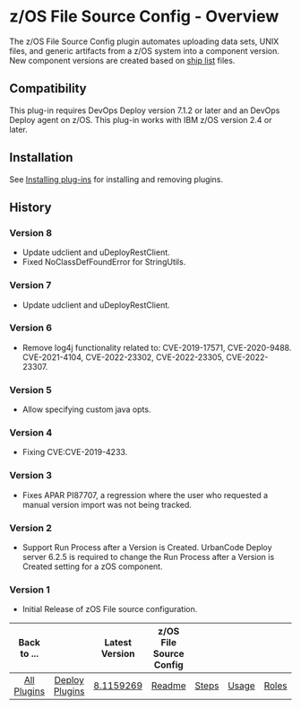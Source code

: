 # z/OS File Source Config - Overview



The z/OS File Source Config plugin automates uploading data sets, UNIX files, and generic artifacts from a z/OS system into a component version.
New component versions are created based on [ship list](https://www.ibm.com/docs/en/devops-deploy/8.1.1?topic=platform-ship-list-files) files.


## Compatibility

This plug-in requires DevOps Deploy version 7.1.2 or later and an DevOps Deploy agent on z/OS.
This plug-in works with IBM z/OS version 2.4 or later.

## Installation

See [Installing plug-ins](https://www.ibm.com/docs/en/devops-deploy/8.1.1?topic=installing-plug-ins) for installing and removing plugins.

## History


### Version 8

* Update udclient and uDeployRestClient.
* Fixed NoClassDefFoundError for StringUtils.

### Version 7

* Update udclient and uDeployRestClient.
  
### Version 6

* Remove log4j functionality related to: CVE-2019-17571, CVE-2020-9488. CVE-2021-4104, CVE-2022-23302, CVE-2022-23305, CVE-2022-23307.
  
### Version 5

* Allow specifying custom java opts.
  
### Version 4

* Fixing CVE:CVE-2019-4233.
  
### Version 3

* Fixes APAR PI87707, a regression where the user who requested a manual version import was not being tracked.

### Version 2

* Support Run Process after a Version is Created. UrbanCode Deploy server 6.2.5 is required to change the Run Process after a Version is Created setting for a zOS component.

### Version 1

* Initial Release of zOS File source configuration.




|          Back to ...          |                                |                                                                                 Latest Version                                                                                  | z/OS File Source Config |                   |                   |                   |                           |
|:-----------------------------:|:------------------------------:|:-------------------------------------------------------------------------------------------------------------------------------------------------------------------------------:|:----------------------------------------:|:-----------------:|:-----------------:|:-----------------:|:-------------------------:|
| [All Plugins](../../index.md) | [Deploy Plugins](../README.md) | [8.1159269](https://raw.githubusercontent.com/UrbanCode/IBM-UCD-PLUGINS/main/files/zOSFileSourceConfig/ucd-zOSFileSourceConfig-8.1174630.zip) |           [Readme](README.md)            | [Steps](steps.md) | [Usage](usage.md) |[Roles](roles.md) |[Downloads](downloads.md) |

